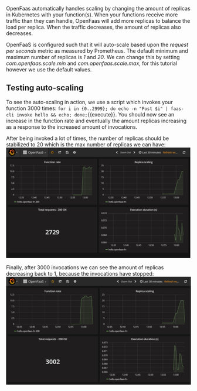 OpenFaas automatically handles scaling by changing the amount of replicas in Kubernetes with your function(s). When your functions receive more traffic than they can handle, OpenFaas will add more replicas to balance the load per replica. When the traffic decreases, the amount of replicas also decreases. 

OpenFaaS is configured such that it will auto-scale based upon the *request per seconds* metric as measured by Prometheus.
The default minimum and maximum number of replicas is *1* and *20*. We can change this by setting *com.openfaas.scale.min* and *com.openfaas.scale.max*, for this tutorial however we use the default values.

## Testing auto-scaling

To see the auto-scaling in action, we use a script which invokes your function 3000 times: `for i in {0..2999}; do echo -n "Post $i" | faas-cli invoke hello && echo; done;`{{execute}}. You should now see an increase in the function rate and eventually the amount replicas increasing as a response to the increased amount of invocations. 

After being invoked a lot of times, the number of replicas should be stabilized to 20 which is the max number of replicas we can have:
![grafana-autoscaling2](/assets/grafana-autoscaling2.PNG)

Finally, after 3000 invocations we can see the amount of replicas decreasing back to 1, because the invocations have stopped:
![grafana-autoscaling3](/assets/grafana-autoscaling3.PNG)
